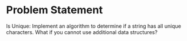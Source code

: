 Problem Statement
=================

Is Unique: Implement an algorithm to determine if a string has all unique characters. What if you cannot use additional data structures?


